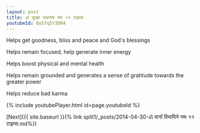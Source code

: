 ```yaml
---
layout: post
title: ॐ भूतहा भावनाये नमः ११ टाइम्स
youtubeId: 8oSfq5Y3OR4
---
```

 
 
Helps get goodness, bliss and peace and God's blessings
 
Helps remain focused, help generate inner energy 
 
Helps boost physical and mental health 
 
Helps remain grounded and generates a sense of gratitude towards the greater power 
 
Helps reduce bad karma
 
 
 
 


{% include youtubePlayer.html id=page.youtubeId %}
 
[Next]({{ site.baseurl }}{% link  split1/_posts/2014-04-30-ॐ वार्ना विभाविने नमः ११ टाइम्स.md%})
 
